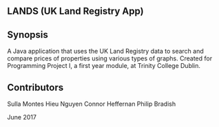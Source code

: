 ## LANDS (UK Land Registry App)

## Synopsis
A Java application that uses the UK Land Registry data to search and compare prices of properties using various types of graphs. Created for Programming Project I, a first year module, at Trinity College Dublin.

## Contributors
Sulla Montes
Hieu Nguyen
Connor Heffernan
Philip Bradish

June 2017
